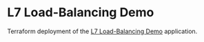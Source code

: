# L7 Load-Balancing Demo
Terraform deployment of the [L7 Load-Balancing Demo](../../L4-Load-Balancing) application.